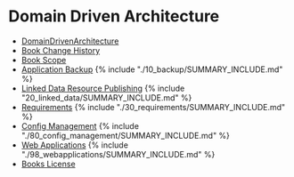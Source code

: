 # Domain Driven Architecture

* [DomainDrivenArchitecture](README.md)
* [Book Change History](change_history.md)
* [Book Scope](01_scope/README.md)
* [Application Backup](10_backup/README.md) 
{% include "./10_backup/SUMMARY_INCLUDE.md" %}
* [Linked Data Resource Publishing](20_linked_data/README.md) 
{% include "20_linked_data/SUMMARY_INCLUDE.md" %}
* [Requirements](30_requirements/README.md)
{% include "./30_requirements/SUMMARY_INCLUDE.md" %}
* [Config Management](80_config_management/README.md)
{% include "./80_config_management/SUMMARY_INCLUDE.md" %}
* [Web Applications](98_webapplications/README.md)
{% include "./98_webapplications/SUMMARY_INCLUDE.md" %}
* [Books License](LICENSE.md)